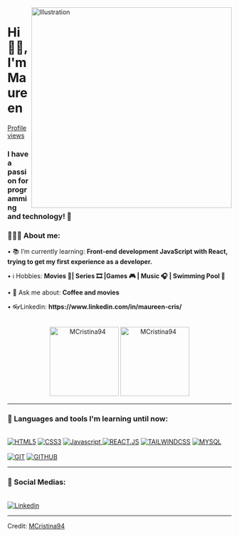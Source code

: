 <img align="right" src="../MCristina94/img/imagen-responsive.svg" alt="Illustration" title="Illustration Storyset" width=450/>

<h1 align="left">Hi 👋🏽, I'm Maureen</h1>


[Profile views](https://portafolio-maureen.vercel.app/)

<h3 align="left">I have a passion for programming and technology! 🚀</h3>

<div align="left">
    <h3>👨🏽‍💻 About me:</h3>
        <p>• 📚 I’m currently learning: <b>Front-end development JavaScript with React, trying to get my first experience as a developer.</b></p>
        <p>• ℹ️ Hobbies: <b>Movies 🍿| Series 🎞️ |Games 🎮 | Music 🎧 | Swimming Pool 🥽 </b></p>
        <p>• 💬 Ask me about: <b> Coffee and movies</b></p>
        <p>• 👓Linkedin: <b>https://www.linkedin.com/in/maureen-cris/</b></p>
</div><br>

<div align="center">
    <img height="155em" src="https://github-readme-stats.vercel.app/api?username=MCristina94&show_icons=true&theme=vue-dark&title_color=8a2be2&text_color=0c0c0c&icon_color=8a2be2&locale=en&hide_border=true&bg_color=f5f5f5" alt="MCristina94" />
    <img height="155em" src="https://github-readme-stats.vercel.app/api/top-langs?username=MCristina94&show_icons=true&theme=vue-dark&title_color=8a2be2&text_color=0c0c0c&icon_color=8a2be2&layout=compact&hide_border=true&bg_color=f5f5f5" alt="MCristina94" />
</div>

    
---

<div>
  <h3>🧰 Languages and tools I'm learning until now:</h3><br>
    <a href="https://"><img src="https://img.shields.io/static/v1?label=&message=HTML5&color=%23FADBD8&style=for-the-badge&logo=html5&logoColor=%238741A6" alt="HTML5"></a>
    <a href="https://"><img src="https://img.shields.io/static/v1?label=&message=CSS3&color=%23D2B4DE&style=for-the-badge&logo=css3&logoColor=%238741A6" alt="CSS3"></a>
    <a href="https://"><img src="https://img.shields.io/static/v1?label=&message=Javascript&color=%23D5DBDB&style=for-the-badge&logo=javascript&logoColor=%238741A6" alt="Javascript"> </a>
    <a href="https://"><img src="https://img.shields.io/static/v1?label=&message=REACT.JS&color=%23D7BDE2&style=for-the-badge&logo=react&logoColor=%238741A6" alt="REACT.JS"></a>
    <a href="https://"><img src="https://img.shields.io/static/v1?label=&message=TAILWINDCSS.JS&color=%23D4E6F1&style=for-the-badge&logo=react&logoColor=%238741A6" alt="TAILWINDCSS"></a>
     <a href="https://"><img src="https://img.shields.io/static/v1?label=&message=MySQL.JS&color=%23F9E79F&style=for-the-badge&logo=react&logoColor=%238741A6" alt="MYSQL"></a>
    <br><br>
    <a href="https://"><img src="https://img.shields.io/static/v1?label=&message=GIT&color=%23F2D7D5&style=for-the-badge&logo=git&logoColor=%238741A6" alt="GIT"></a>
    <a href="https://"><img src="https://img.shields.io/static/v1?label=&message=GITHUB&color=%23D7DBDD&style=for-the-badge&logo=github&logoColor=%238741A6" alt="GITHUB"></a>
</div>


___

<div>
  <h3>📱 Social Medias:</h3><br>
    <a href="https://www.linkedin.com/in/maureen-cris/" target="_blank"><img src="https://img.shields.io/static/v1?label=&message=Linkedin&color=0A66C2&style=for-the-badge&logo=linkedin&logoColor=whitesmoke" alt="Linkedin"></a>
</div>

------

Credit: [MCristina94](https://github.com/MCristina94)

